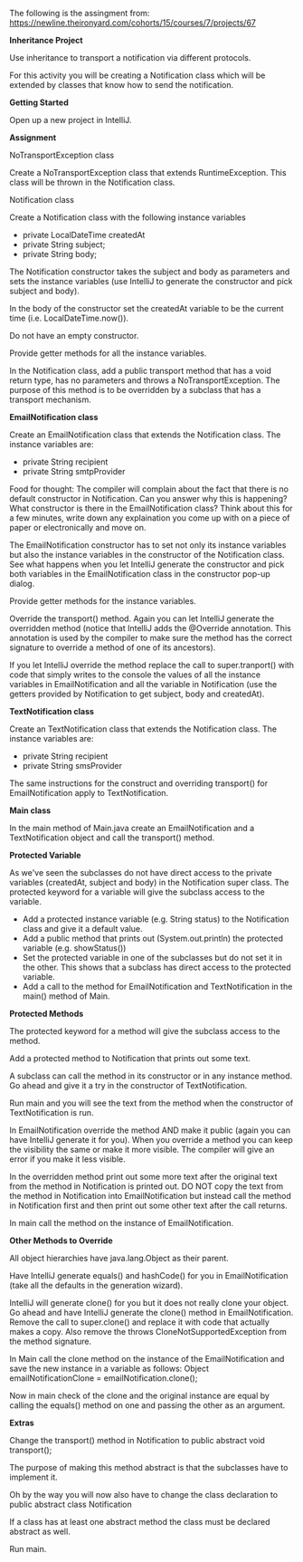 The following is the assingment from: https://newline.theironyard.com/cohorts/15/courses/7/projects/67

**Inheritance Project**

Use inheritance to transport a notification via different protocols.



For this activity you will be creating a Notification class which will be extended by classes that know how to send the notification.

**Getting Started**

Open up a new project in IntelliJ.

**Assignment**

NoTransportException class

Create a NoTransportException class that extends RuntimeException. This class will be thrown in the Notification class.

Notification class

Create a Notification class with the following instance variables

* private LocalDateTime createdAt
* private String subject;
* private String body;

The Notification constructor takes the subject and body as parameters and sets the instance variables (use IntelliJ to generate the constructor and pick subject and body).

In the body of the constructor set the createdAt variable to be the current time (i.e. LocalDateTime.now()).

Do not have an empty constructor.

Provide getter methods for all the instance variables.

In the Notification class, add a public transport method that has a void return type, has no parameters and throws a NoTransportException. The purpose of this method is to be overridden by a subclass that has a transport mechanism.

**EmailNotification class**

Create an EmailNotification class that extends the Notification class. The instance variables are:

* private String recipient
* private String smtpProvider

Food for thought: The compiler will complain about the fact that there is no default constructor in Notification. Can you answer why this is happening? What constructor is there in the EmailNotification class? Think about this for a few minutes, write down any explaination you come up with on a piece of paper or electronically and move on.

The EmailNotification constructor has to set not only its instance variables but also the instance variables in the constructor of the Notification class. See what happens when you let IntelliJ generate the constructor and pick both variables in the EmailNotification class in the constructor pop-up dialog.

Provide getter methods for the instance variables.

Override the transport() method. Again you can let IntelliJ generate the overridden method (notice that IntelliJ adds the @Override annotation. This annotation is used by the compiler to make sure the method has the correct signature to override a method of one of its ancestors).

If you let IntelliJ override the method replace the call to super.tranport() with code that simply writes to the console the values of all the instance variables in EmailNotification and all the variable in Notification (use the getters provided by Notification to get subject, body and createdAt).

**TextNotification class**

Create an TextNotification class that extends the Notification class. The instance variables are:

* private String recipient
* private String smsProvider

The same instructions for the construct and overriding transport() for EmailNotification apply to TextNotification.

**Main class**

In the main method of Main.java create an EmailNotification and a TextNotification object and call the transport() method.

**Protected Variable**

As we've seen the subclasses do not have direct access to the private variables (createdAt, subject and body) in the Notification super class. The protected keyword for a variable will give the subclass access to the variable.

* Add a protected instance variable (e.g. String status) to the Notification class and give it a default value.
* Add a public method that prints out (System.out.println) the protected variable (e.g. showStatus())
* Set the protected variable in one of the subclasses but do not set it in the other. This shows that a subclass has direct access to the protected variable.
* Add a call to the method for EmailNotification and TextNotification in the main() method of Main.

**Protected Methods**

The protected keyword for a method will give the subclass access to the method.

Add a protected method to Notification that prints out some text.

A subclass can call the method in its constructor or in any instance method. Go ahead and give it a try in the constructor of TextNotification.

Run main and you will see the text from the method when the constructor of TextNotification is run.

In EmailNotification override the method AND make it public (again you can have IntelliJ generate it for you). When you override a method you can keep the visibility the same or make it more visible. The compiler will give an error if you make it less visible.

In the overridden method print out some more text after the original text from the method in Notification is printed out. DO NOT copy the text from the method in Notification into EmailNotification but instead call the method in Notification first and then print out some other text after the call returns.

In main call the method on the instance of EmailNotification.

**Other Methods to Override**

All object hierarchies have java.lang.Object as their parent.

Have IntelliJ generate equals() and hashCode() for you in EmailNotification (take all the defaults in the generation wizard).

IntelliJ will generate clone() for you but it does not really clone your object. Go ahead and have IntelliJ generate the clone() method in EmailNotification. Remove the call to super.clone() and replace it with code that actually makes a copy. Also remove the throws CloneNotSupportedException from the method signature.

In Main call the clone method on the instance of the EmailNotification and save the new instance in a variable as follows: Object emailNotificationClone = emailNotification.clone();

Now in main check of the clone and the original instance are equal by calling the equals() method on one and passing the other as an argument.

**Extras**

Change the transport() method in Notification to public abstract void transport();

The purpose of making this method abstract is that the subclasses have to implement it.

Oh by the way you will now also have to change the class declaration to public abstract class Notification

If a class has at least one abstract method the class must be declared abstract as well.

Run main.